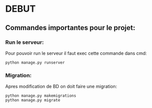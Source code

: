 # DEBUT

## Commandes importantes pour le projet:

### Run le serveur:
Pour pouvoir run le serveur il faut exec cette commande dans cmd:

```
python manage.py runserver
```

### Migration:
Apres modification de BD on doit faire une migration:

```
python manage.py makemigrations
python manage.py migrate
```